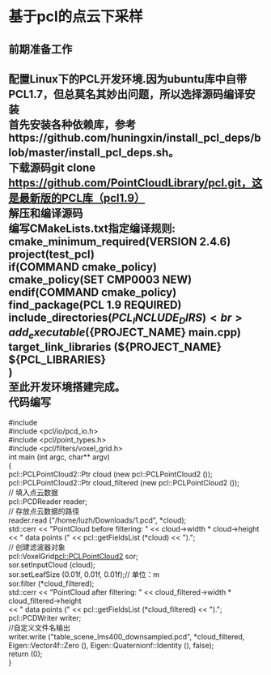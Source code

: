 基于pcl的点云下采样
===
前期准备工作
----
配置Linux下的PCL开发环境.因为ubuntu库中自带PCL1.7，但总莫名其妙出问题，所以选择源码编译安装<br>
首先安装各种依赖库，参考https://github.com/huningxin/install_pcl_deps/blob/master/install_pcl_deps.sh。<br>
下载源码git clone https://github.com/PointCloudLibrary/pcl.git，这是最新版的PCL库（pcl1.9）<br>
解压和编译源码<br>
编写CMakeLists.txt指定编译规则:<br>
cmake_minimum_required(VERSION 2.4.6)<br>
project(test_pcl)<br>
if(COMMAND cmake_policy)<br>
     cmake_policy(SET CMP0003 NEW)<br>
endif(COMMAND cmake_policy)<br>
find_package(PCL 1.9 REQUIRED)<br>
include_directories(${PCL_INCLUDE_DIRS})<br>
add_executable(${PROJECT_NAME} main.cpp)<br>
target_link_libraries (${PROJECT_NAME}<br>
    ${PCL_LIBRARIES}<br>
 )<br>
 至此开发环境搭建完成。<br>
代码编写
----
#include <iostream><br>
#include <pcl/io/pcd_io.h><br>
#include <pcl/point_types.h><br>
#include <pcl/filters/voxel_grid.h><br>
int main (int argc, char** argv)<br>
{<br>
  pcl::PCLPointCloud2::Ptr cloud (new pcl::PCLPointCloud2 ());<br>
  pcl::PCLPointCloud2::Ptr cloud_filtered (new pcl::PCLPointCloud2 ());<br>
  // 填入点云数据<br>
  pcl::PCDReader reader;<br>
  // 存放点云数据的路径<br>
  reader.read ("/home/luzh/Downloads/1.pcd", *cloud);<br>
  std::cerr << "PointCloud before filtering: " << cloud->width * cloud->height <br>
       << " data points (" << pcl::getFieldsList (*cloud) << ").";<br>
  // 创建滤波器对象<br>
  pcl::VoxelGrid<pcl::PCLPointCloud2> sor;<br>
  sor.setInputCloud (cloud);<br>
  sor.setLeafSize (0.01f, 0.01f, 0.01f);// 单位：m<br>
  sor.filter (*cloud_filtered);<br>
  std::cerr << "PointCloud after filtering: " << cloud_filtered->width * cloud_filtered->height <br>
       << " data points (" << pcl::getFieldsList (*cloud_filtered) << ").";<br>
  pcl::PCDWriter writer;<br>
//自定义文件名输出<br>
  writer.write ("table_scene_lms400_downsampled.pcd", *cloud_filtered, <br>
         Eigen::Vector4f::Zero (), Eigen::Quaternionf::Identity (), false);<br>
  return (0);<br>
}
     
